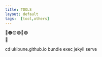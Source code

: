 ```yaml
---
title: TOOLS
layout: default
tags:  [tool,others]
---
```


🔴🟠🟡🟢🔵🟣  
🌷

cd ukibune.github.io
bundle exec jekyll serve